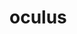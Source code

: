 # oculus
<!-- ADHAM HEADER & HERO & HERO BOTTOm WITH RESPONSIVE -->
<!-- OG'ABEK ABOUT US WITH RESPONSIVE -->
<!-- HASAN WHY BUILD WITH RESPONSIVE -->
<!-- AZIZ TECHNOLOGIES & HOW WE BUILD WITH RESPONSIVE -->
<!-- JAHONSHER FORM & FOOTER  WITH RESPONSIVE -->